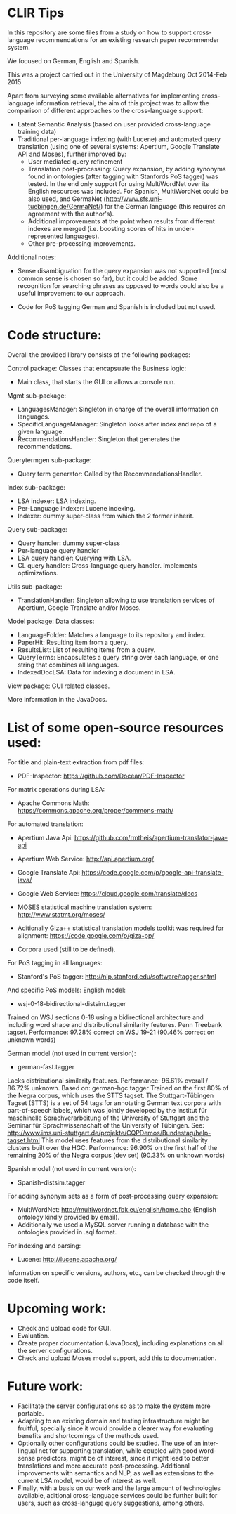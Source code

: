 CLIR Tips
===============

In this repository are some files from a study on how to support cross-language recommendations for an existing research paper recommender system. 

We focused on German, English and Spanish.

This was a project carried out in the University of Magdeburg Oct 2014-Feb 2015

Apart from surveying some available alternatives for implementing cross-language information retrieval, the aim of this project was to allow the comparison of different approaches to the cross-language support:

- Latent Semantic Analysis (based on user provided cross-language training data)
- Traditional per-language indexing (with Lucene) and automated query translation (using one of several systems: Apertium, Google Translate API and Moses), further improved by:
	- User mediated query refinement
	- Translation post-processing: Query expansion, by adding synonyms found in ontologies (after tagging with Stanfords PoS tagger) was tested. In the end only support for using MultiWordNet over its English resources was included. For Spanish, MultiWordNet could be also used, and GermaNet (http://www.sfs.uni-tuebingen.de/GermaNet/) for the German language (this requires an agreement with the author's).
	- Additional improvements at the point when results from different indexes are merged (i.e. boosting scores of hits in under-represented languages).
	- Other pre-processing improvements.
	

Additional notes:
- Sense disambiguation for the query expansion was not supported (most common sense is chosen so far), but it could be added. Some recognition for searching phrases as opposed to words could also be a useful improvement to our approach.

- Code for PoS tagging German and Spanish is included but not used.

Code structure:
===============

Overall the provided library consists of the following packages:

Control package: 
Classes that encapsuate the Business logic:
- Main class, that starts the GUI or allows a console run.

Mgmt sub-package:
- LanguagesManager: Singleton in charge of the overall information on languages. 
- SpecificLanguageManager: Singleton looks after index and repo of a given language.
- RecommendationsHandler: Singleton that generates the recommendations.

Querytermgen sub-package: 
- Query term generator: Called by the RecommendationsHandler.

Index sub-package: 
- LSA indexer: LSA indexing.
- Per-Language indexer: Lucene indexing.
- Indexer: dummy super-class from which the 2 former inherit. 

Query sub-package: 
- Query handler: dummy super-class 
- Per-language query handler
- LSA query handler: Querying with LSA. 
- CL query handler: Cross-language query handler. Implements optimizations.

Utils sub-package: 
- TranslationHandler: Singleton allowing to use translation services of Apertium, Google Translate and/or Moses.

Model package: 
Data classes:
- LanguageFolder: Matches a language to its repository and index.
- PaperHit: Resulting item from a query.
- ResultsList: List of resulting items from a query.
- QueryTerms: Encapsulates a query string over each language, or one string that combines all languages. 
- IndexedDocLSA: Data for indexing a document in LSA.

View package: 
GUI related classes.

More information in the JavaDocs.

List of some open-source resources used:
===============

For title and plain-text extraction from pdf files:
- PDF-Inspector: https://github.com/Docear/PDF-Inspector
 
For matrix operations during LSA:
- Apache Commons Math: https://commons.apache.org/proper/commons-math/

For automated translation:
- Apertium Java Api: https://github.com/rmtheis/apertium-translator-java-api
- Apertium Web Service: http://api.apertium.org/

- Google Translate Api: https://code.google.com/p/google-api-translate-java/
- Google Web Service: https://cloud.google.com/translate/docs

- MOSES statistical machine translation system: http://www.statmt.org/moses/
- Aditionally Giza++ statistical translation models toolkit was required for alignment: https://code.google.com/p/giza-pp/
- Corpora used (still to be defined).

For PoS tagging in all languages:
- Stanford's PoS tagger: http://nlp.stanford.edu/software/tagger.shtml

And specific PoS models: 
English model: 
- wsj-0-18-bidirectional-distsim.tagger

Trained on WSJ sections 0-18 using a bidirectional architecture and
including word shape and distributional similarity features.
Penn Treebank tagset.
Performance:
97.28% correct on WSJ 19-21
(90.46% correct on unknown words)

German model (not used in current version):
- german-fast.tagger

Lacks distributional similarity features.
Performance:
96.61% overall / 86.72% unknown.
Based on: 
german-hgc.tagger
Trained on the first 80% of the Negra corpus, which uses the STTS tagset.
The Stuttgart-Tübingen Tagset (STTS) is a set of 54 tags for annotating
German text corpora with part-of-speech labels, which was jointly
developed by the Institut für maschinelle Sprachverarbeitung of the
University of Stuttgart and the Seminar für Sprachwissenschaft of the
University of Tübingen. See: 
http://www.ims.uni-stuttgart.de/projekte/CQPDemos/Bundestag/help-tagset.html
This model uses features from the distributional similarity clusters
built over the HGC.
Performance:
96.90% on the first half of the remaining 20% of the Negra corpus (dev set)
(90.33% on unknown words)

Spanish model (not used in current version):
- Spanish-distsim.tagger

For adding synonym sets as a form of post-processing query expansion:
- MultiWordNet: http://multiwordnet.fbk.eu/english/home.php (English ontology kindly provided by email).
- Additionally we used a MySQL server running a database with the ontologies provided in .sql format.

For indexing and parsing:
- Lucene: http://lucene.apache.org/

Information on specific versions, authors, etc., can be checked through the code itself.

Upcoming work:
===============

- Check and upload code for GUI.
- Evaluation.
- Create proper documentation (JavaDocs), including explanations on all the server configurations.
- Check and upload Moses model support, add this to documentation.

Future work:
===============

- Facilitate the server configurations so as to make the system more portable. 
- Adapting to an existing domain and testing infrastructure might be fruitful, specially since it would provide a clearer way for evaluating benefits and shortcomings of the methods used. 
- Optionally other configurations could be studied. The use of an inter-lingual net for supporting translation, while coupled with good word-sense predictors, might be of interest, since it might lead to better translations and more accurate post-processing. Additional improvements with semantics and NLP, as well as extensions to the current LSA model, would be of interest as well. 
- Finally, with a basis on our work and the large amount of technologies available, aditional cross-language services could be further built for users, such as cross-languge query suggestions,  among others.
